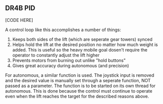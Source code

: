 ## DR4B PID

[CODE HERE]

A control loop like this accomplishes a number of things:
1. Keeps both sides of the lift (which are seperate gear towers) synced
2. Helps hold the lift at the desired position no matter how much weight is added. This is useful so the heavy mobile goal dosen't require the operator to constantly adjust the lift higher
3. Prevents motors from burning out unlike "hold buttons"
4. Gives great accuracy during autonomous (and precision)

For autonomous, a similar function is used. The joystick input is removed and the desired value is manually set through a seperate function, NOT passed as a parameter. The function is to be started on its own thread for autonomous. This is done because the control must continue to operate even when the lift reaches the target for the described reasons above.
